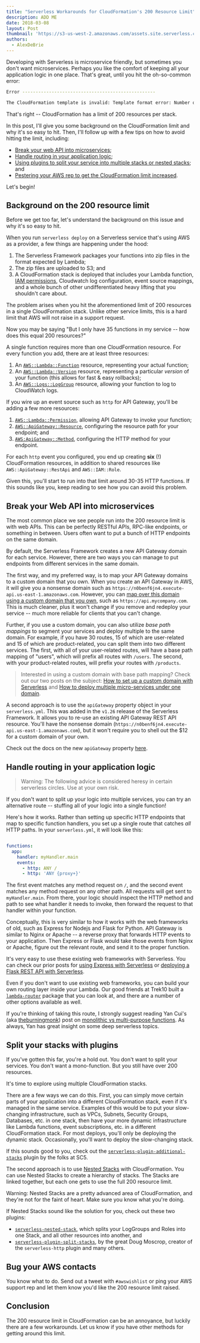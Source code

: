 ```yaml
---
title: "Serverless Workarounds for CloudFormation's 200 Resource Limit"
description: ADD ME
date: 2018-03-08
layout: Post
thumbnail: 'https://s3-us-west-2.amazonaws.com/assets.site.serverless.com/logos/serverless-square-icon-text.png'
authors:
  - AlexDeBrie
---
```


Developing with Serverless is microservice friendly, but sometimes you don't want microservices. Perhaps you like the comfort of keeping all your application logic in one place. That's great, until you hit the oh-so-common error:

```bash
Error --------------------------------------------------

The CloudFormation template is invalid: Template format error: Number of resources, 201, is greater than maximum allowed, 200
```

That's right -- CloudFormation has a limit of 200 resources per stack.

In this post, I'll give you some background on the CloudFormation limit and why it's so easy to hit. Then, I'll follow up with a few tips on how to avoid hitting the limit, including:

- [Break your web API into microservices](#break-your-web-api-into-microservices);
- [Handle routing in your application logic](#handle-routing-in-your-application-logic);
- [Using plugins to split your service into multiple stacks or nested stacks](#split-your-stacks-with-plugins); and
- [Pestering your AWS rep to get the CloudFormation limit increased](#bug-your-AWS-contacts).

Let's begin!

## Background on the 200 resource limit

Before we get too far, let's understand the background on this issue and why it's so easy to hit.

When you run `serverless deploy` on a Serverless service that's using AWS as a provider, a few things are happening under the hood:

1. The Serverless Framework packages your functions into zip files in the format expected by Lambda;
2. The zip files are uploaded to S3; and
3. A CloudFormation stack is deployed that includes your Lambda function, [IAM permissions](https://serverless.com/blog/abcs-of-iam-permissions/), Cloudwatch log configuration, event source mappings, and a whole bunch of other undifferentiated heavy lifting that you shouldn't care about.

The problem arises when you hit the aforementioned limit of 200 resources in a single CloudFormation stack. Unlike other service limits, this is a hard limit that AWS will not raise in a support request.

Now you may be saying "But I only have 35 functions in my service -- how does this equal 200 resources?"

A single function requires more than one CloudFormation resource. For every function you add, there are at least three resources:

1. An [`AWS::Lambda::Function`](https://docs.aws.amazon.com/AWSCloudFormation/latest/UserGuide/aws-resource-lambda-function.html) resource, representing your actual function;
2. An [`AWS::Lambda::Version`](https://docs.aws.amazon.com/AWSCloudFormation/latest/UserGuide/aws-resource-lambda-version.html) resource, representing a particular *version* of your function (this allows for fast & easy rollbacks);
3. An [`AWS::Logs::LogGroup`](https://docs.aws.amazon.com/AWSCloudFormation/latest/UserGuide/aws-resource-logs-loggroup.html) resource, allowing your function to log to CloudWatch logs.

If you wire up an event source such as `http` for API Gateway, you'll be adding a few more resources:

1. [`AWS::Lambda::Permission`](https://docs.aws.amazon.com/AWSCloudFormation/latest/UserGuide/aws-resource-lambda-permission.html), allowing API Gateway to invoke your function;
2. [`AWS::ApiGateway::Resource`](https://docs.aws.amazon.com/AWSCloudFormation/latest/UserGuide/aws-resource-apigateway-resource.html), configuring the resource path for your endpoint; and
3. [`AWS:ApiGateway::Method`](https://docs.aws.amazon.com/AWSCloudFormation/latest/UserGuide/aws-resource-apigateway-method.html), configuring the HTTP method for your endpoint.

For each `http` event you configured, you end up creating **six** (!) CloudFormation resources, in addition to shared resources like `AWS::ApiGateway::RestApi` and `AWS::IAM::Role`.

Given this, you'll start to run into that limit around 30-35 HTTP functions. If this sounds like you, keep reading to see how you can avoid this problem.

## Break your Web API into microservices

The most common place we see people run into the 200 resource limit is with web APIs. This can be perfectly RESTful APIs, RPC-like endpoints, or something in between. Users often want to put a bunch of HTTP endpoints on the same domain.

By default, the Serverless Framework creates a new API Gateway domain for each service. However, there are two ways you can manage to put endpoints from different services in the same domain.

The first way, and my preferred way, is to map your API Gateway domains to a custom domain that you own. When you create an API Gateway in AWS, it will give you a nonsense domain such as `https://n0benf6jn4.execute-api.us-east-1.amazonaws.com`. However, you can [map over this domain using a custom domain that you own](https://serverless.com/blog/serverless-api-gateway-domain/), such as `https://api.mycompany.com`. This is much cleaner, plus it won't change if you remove and redeploy your service -- much more reliable for clients that you can't change.

Further, if you use a custom domain, you can also utilize *base path mappings* to segment your services and deploy multiple to the same domain. For example, if you have 30 routes, 15 of which are user-related and 15 of which are product-related, you can split them into two different services. The first, with all of your user-related routes, will have a base path mapping of "users", which will prefix all routes with `/users`. The second, with your product-related routes, will prefix your routes with `/products`.

> Interested in using a custom domain with base path mapping? Check out our two posts on the subject: [How to set up a custom domain with Serverless](https://serverless.com/blog/serverless-api-gateway-domain/) and [How to deploy multiple micro-services under one domain](https://serverless.com/blog/api-gateway-multiple-services/).

A second approach is to use the `apiGateway` property object in your `serverless.yml`. This was added in the `v1.26` release of the Serverless Framework. It allows you to re-use an existing API Gateway REST API resource. You'll have the nonsense domain (`https://n0benf6jn4.execute-api.us-east-1.amazonaws.com`), but it won't require you to shell out the $12 for a custom domain of your own.

Check out the docs on the new `apiGateway` property [here](https://serverless.com/framework/docs/providers/aws/events/apigateway#share-api-gateway-and-api-resources).

## Handle routing in your application logic

> Warning: The following advice is considered heresy in certain serverless circles. Use at your own risk.

If you don't want to split up your logic into multiple services, you can try an alternative route -- stuffing all of your logic into a single function!

Here's how it works. Rather than setting up specific HTTP endpoints that map to specific function handlers, you set up a single route that catches _all_ HTTP paths. In your `serverless.yml`, it will look like this:

```yml

functions:
  app:
    handler: myHandler.main
    events:
      - http: ANY /
      - http: 'ANY {proxy+}'
```

The first event matches any method request on `/`, and the second event matches any method request on any other path. All requests will get sent to `myHandler.main`. From there, your logic should inspect the HTTP method and path to see what handler it needs to invoke, then forward the request to that handler within your function.

Conceptually, this is very similar to how it works with the web frameworks of old, such as Express for Nodejs and Flask for Python. API Gateway is similar to Nginx or Apache -- a reverse proxy that forwards HTTP events to your application. Then Express or Flask would take those events from Nginx or Apache, figure out the relevant route, and send it to the proper function.

It's very easy to use these existing web frameworks with Serverless. You can check our prior posts for [using Express with Serverless](https://serverless.com/blog/serverless-express-rest-api/) or [deploying a Flask REST API with Serverless](https://serverless.com/blog/flask-python-rest-api-serverless-lambda-dynamodb/).

Even if you don't want to use existing web frameworks, you can build your own routing layer inside your Lambda. Our good friends at Trek10 built a [`lambda-router`](https://github.com/trek10inc/lambda-router) package that you can look at, and there are a number of other options available as well.

If you're thinking of taking this route, I strongly suggest reading Yan Cui's (aka [theburningmonk](https://twitter.com/theburningmonk)) post on [monolithic vs multi-purpose functions](https://hackernoon.com/aws-lambda-should-you-have-few-monolithic-functions-or-many-single-purposed-functions-8c3872d4338f). As always, Yan has great insight on some deep serverless topics.

## Split your stacks with plugins

If you've gotten this far, you're a hold out. You don't want to split your services. You don't want a mono-function. But 
you still have over 200 resources. 

It's time to explore using multiple CloudFormation stacks.

There are a few ways we can do this. First, you can simply move certain parts of your application into a different CloudFormation stack, even if it's managed in the same service. Examples of this would be to put your slow-changing infrastructure, such as VPCs, Subnets, Security Groups, Databases, etc. in one stack, then have your more dynamic infrastructure like Lambda functions, event subscriptions, etc. in a different CloudFormation stack. For most deploys, you'll only be deploying the dynamic stack. Occasionally, you'll want to deploy the slow-changing stack.

If this sounds good to you, check out the [`serverless-plugin-additional-stacks`](https://github.com/SC5/serverless-plugin-additional-stacks) plugin by the folks at SC5.

The second approach is to use [Nested Stacks](https://docs.aws.amazon.com/AWSCloudFormation/latest/UserGuide/using-cfn-nested-stacks.html) with CloudFormation. You can use Nested Stacks to create a hierarchy of stacks. The Stacks are linked together, but each one gets to use the full 200 resource limit.

Warning: Nested Stacks are a pretty advanced area of CloudFormation, and they're not for the faint of heart. Make sure you know what you're doing.

If Nested Stacks sound like the solution for you, check out these two plugins:

- [`serverless-nested-stack`](https://github.com/jagdish-176/serverless-nested-stack), which splits your LogGroups and Roles into one Stack, and all other resources into another, and
- [`serverless-plugin-split-stacks`](https://github.com/dougmoscrop/serverless-plugin-split-stacks), by the great Doug Moscrop, creator of the `serverless-http` plugin and many others.

## Bug your AWS contacts

You know what to do. Send out a tweet with `#awswishlist` or ping your AWS support rep and let them know you'd like the 200 resource limit raised. 

## Conclusion

The 200 resource limit in CloudFormation can be an annoyance, but luckily there are a few workarounds. Let us know if you have other methods for getting around this limit.
